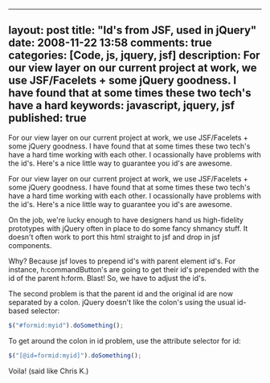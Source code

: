 
---
layout: post
title: "Id's from JSF, used in jQuery"
date: 2008-11-22 13:58
comments: true
categories: [Code, js, jquery, jsf]
description: For our view layer on our current project at work, we use JSF/Facelets + some jQuery goodness.  I have found that at some times these two tech's have a hard
keywords: javascript, jquery, jsf
published: true
---

For our view layer on our current project at work, we use JSF/Facelets + some jQuery goodness.  I have found that at some times these two tech's have a hard time working with each other.  I ocassionally have problems with the id's.  Here's a nice little way to guarantee you id's are awesome.
<!--more-->

For our view layer on our current project at work, we use JSF/Facelets + some jQuery goodness.  I have found that at some times these two tech's have a hard time working with each other.  I ocassionally have problems with the id's.  Here's a nice little way to guarantee you id's are awesome.

On the job, we're lucky enough to have designers hand us high-fidelity prototypes with jQuery often in place to do some fancy shmancy stuff.  It doesn't often work to port this html straight to jsf and drop in jsf components.  

Why?  Because jsf loves to prepend id's with parent element id's.  For instance, h:commandButton's are going to get their id's prepended with the id of the parent h:form.  Blast!  So, we have to adjust the id's.  

The second problem is that the parent id and the original id are now separated by a colon.  jQuery doesn't like the colon's using the usual id-based selector:

```js
$("#formid:myid").doSomething();
```

To get around the colon in id problem, use the attribute selector for id:

```js
$("[@id=formid:myid]").doSomething();
```

Voila!  (said like Chris K.)

  
